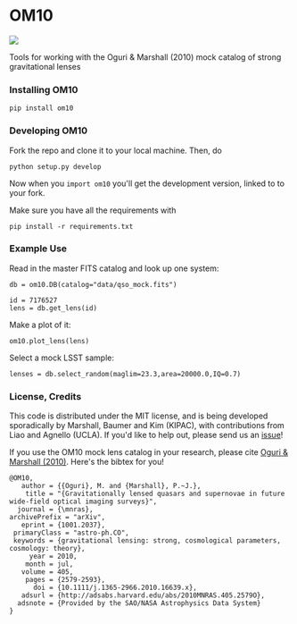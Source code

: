 # OM10

<a href='https://travis-ci.org/drphilmarshall/OM10'>
<img src='https://secure.travis-ci.org/drphilmarshall/OM10.png?branch=master'></a>

Tools for working with the Oguri &amp; Marshall (2010) mock catalog of strong gravitational lenses

### Installing OM10
```
pip install om10
```

### Developing OM10

Fork the repo and clone it to your local machine. Then, do
```
python setup.py develop
```
Now when you `import om10` you'll get the development version, linked to to your fork.

Make sure you have all the requirements with
```
pip install -r requirements.txt
```

### Example Use

Read in the master FITS catalog and look up one system:    
```
db = om10.DB(catalog="data/qso_mock.fits")

id = 7176527
lens = db.get_lens(id)
```
Make a plot of it:
```
om10.plot_lens(lens)
```
Select a mock LSST sample:
```
lenses = db.select_random(maglim=23.3,area=20000.0,IQ=0.7)
```

### License, Credits

This code is distributed under the MIT license, and is being developed sporadically by Marshall, Baumer and Kim (KIPAC), with contributions from Liao and Agnello (UCLA). If you'd like to help out, please send us an [issue](https://github.com/drphilmarshall/OM10/issues)!

If you use the OM10 mock lens catalog in your research, please cite [Oguri &amp; Marshall (2010)](http://adsabs.harvard.edu/abs/2010MNRAS.405.2579O). Here's the bibtex for you!

    @OM10,
       author = {{Oguri}, M. and {Marshall}, P.~J.},
        title = "{Gravitationally lensed quasars and supernovae in future wide-field optical imaging surveys}",
      journal = {\mnras},
    archivePrefix = "arXiv",
       eprint = {1001.2037},
     primaryClass = "astro-ph.CO",
     keywords = {gravitational lensing: strong, cosmological parameters, cosmology: theory},
         year = 2010,
        month = jul,
       volume = 405,
        pages = {2579-2593},
          doi = {10.1111/j.1365-2966.2010.16639.x},
       adsurl = {http://adsabs.harvard.edu/abs/2010MNRAS.405.2579O},
      adsnote = {Provided by the SAO/NASA Astrophysics Data System}
    }
